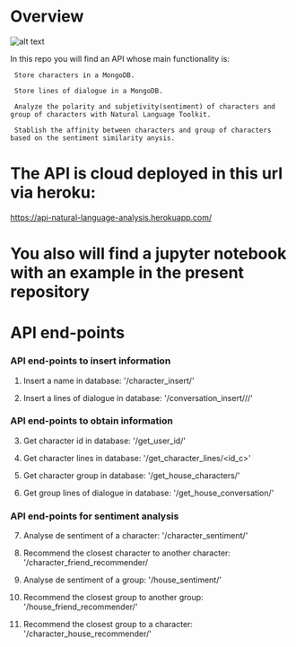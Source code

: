 # Overview

![alt text](https://i0.wp.com/clay-atlas.com/wp-content/uploads/2019/08/python_nltk.png "NLTK")

In this repo you will find an API whose main functionality is:

     Store characters in a MongoDB.

     Store lines of dialogue in a MongoDB.

     Analyze the polarity and subjetivity(sentiment) of characters and group of characters with Natural Language Toolkit.

     Stablish the affinity between characters and group of characters based on the sentiment similarity anysis. 

# The API is cloud deployed in this url via heroku:

https://api-natural-language-analysis.herokuapp.com/

# You also will find a jupyter notebook with an example in the present repository

# API end-points

### API end-points to insert information

1. Insert a name in database:
'/character_insert/<name>'

2. Insert a lines of dialogue in database:
'/conversation_insert/<house>/<name>/<line>'


### API end-points to obtain information

3. Get character id in database:
'/get_user_id/<name>'

4. Get character lines in database:
'/get_character_lines/<id_c>'

5. Get character group in database:
'/get_house_characters/<house>'

6. Get group lines of dialogue in database:
'/get_house_conversation/<house>'


### API end-points for sentiment analysis

7. Analyse de sentiment of a character:
'/character_sentiment/<name>'

8. Recommend the closest character to another character:
'/character_friend_recommender/<name>

9. Analyse de sentiment of a group:
'/house_sentiment/<house>'

10. Recommend the closest group to another group:
'/house_friend_recommender/<conversation>'

11. Recommend the closest group to a character:
'/character_house_recommender/<name>'
